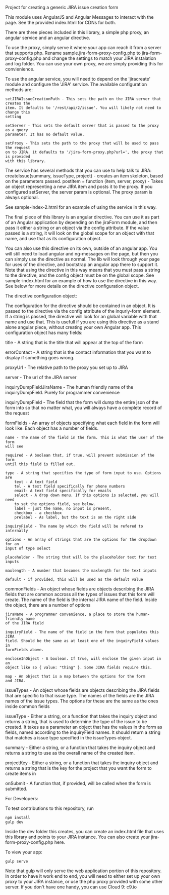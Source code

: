 Project for creating a generic JIRA issue creation form

This module uses AngularJS and Angular Messages to interact with the page. See
the provided index.html for CDNs for both.

There are three pieces included in this library, a simple php proxy, an angular
service and an angular directive.

To use the proxy, simply serve it where your app can reach it from a server that
supports php. Rename sample.jira-form-proxy-config.php to jira-form-proxy-config.php
and change the settings to match your JIRA instalation and log folder. You can use
your own proxy, we are simply providing this for convienience.

To use the angular service, you will need to depend on the 'jiracreate' module and
configure the 'JIRA' service. The available configuration methods are:

    setJIRAIssueCreationPath - This sets the path on the JIRA server that creates the 
    item. It defaults to '/rest/api/2/issue'. You will likely not need to change this
    setting
    
    setServer - This sets the default server that is passed to the proxy as a query
    parameter. It has no default value.
    
    setProxy - This sets the path to the proxy that will be used to pass the request
    on to JIRA. it defaults to '/jira-form-proxy.php?url=', the proxy that is provided
    with this library.
    
The service has several methods that you can use to help talk to JIRA:
    createIssue(summary, issueType, project) - creates an item skeleton,
        based on the parameters passed.
    postItem = function (item, server, proxy) - Takes an object representing
        a new JIRA item and posts it to the proxy. If you configured setServer,
        the server param is optional. The proxy param is always optional.
        
See sample-index-2.html for an example of using the service in this way.

The final piece of this library is an angular directive. You can use it as part of
an Angular application by depending on the jiraForm module, and then pass it either
a string or an object via the config attribute. If the value passed is a string,
it will look on the global scope for an object with that name, and use that as
its configuration object.

You can also use this directive on its own, outside of an angular app. You will
still need to load angular and ng-messages on the page, but then you can simply
use the directive as normal. The lib will look through your page for uses of the
directive, and bootstrap an angular app there to support it. Note that using the
directive in this way means that you must pass a string to the directive, and
the config object must be on the global scope. See sample-index.html for an 
example of how to use the directive in this way. See below for more details on
the directive configuration object.
    

The directive configuration object:

The configuration for the directive should be contained in an object. It is passed to the
directive via the config attribute of the inquriy-form element. If a string is 
passed, the directive will look for an global variable with that name and use 
that. This is usefull if you are using this directive as a stand alone angular piece,
without creating your own Angular app. This configuration object has many fields:

title - A string that is the title that will appear at the top of the form

errorContact - A string that is the contact information that you want to display
if something goes wrong.

proxyUrl - The relative path to the proxy you set up to JIRA

server - The url of the JIRA server

inquiryDumpFieldJiraName - The human friendly name of the inquiryDumpField.
Purely for programmer convenience

inquiryDumpField - The field that the form will dump the entire json of the form
into so that no matter what, you will always have a complete record of the request

formFields - An array of objects specifying what each field in the form will
look like. Each object has a number of fields.
    
    name - The name of the field in the form. This is what the user of the form
    will see
    
    required - A boolean that, if true, will prevent submission of the form
    until this field is filled out.
    
    type - A string that specifies the type of form input to use. Options are
        text - A text field
        tel - A text field specifically for phone numbers
        email- A text field specifically for emails
        select - A drop down menu. If this options is selected, you will need
        to set the options field, see below.
        label - just the name, no input is present,
        checkbox - a checkbox
        prelabel - As label, but the text is on the right side

    inquiryField - The name by which the field will be refered to internally

    options - An array of strings that are the options for the dropdown for an
    input of type select
    
    placeholder - The string that will be the placeholder text for text inputs
    
    maxlength - A number that becomes the maxlength for the text inputs
    
    default - if provided, this will be used as the default value

commonFields - An object whose fields are objects describing the JIRA fields that
are common accross all the types of issues that this form will create. The name
of the field is the internal JIRA name of the field. Inside the object,
there are a number of options

    jiraName - A programmer convenience, a place to store the human-friendly name
    of the JIRA field

    inquiryField - The name of the field in the form that populates this JIRA
    field. Should be the same as at least one of the inquiryField values in
    formFields above.

    encloseInObject - A boolean. If true, will enclose the given input in an
    object like so { value: "thing" }. Some JIRA fields require this.

    map - An object that is a map between the options for the form
    and JIRA.

issueTypes - An object whose fields are objects describing the JIRA fields that
are specific to that issue type. The names of the fields are the JIRA names
of the issue types. The options for these are the same as the ones inside common
fields

issueType - Either a string, or a function that takes the inquiry object and
returns a string, that is used to determine the type of the issue to be
created. It takes as a parameter an object that has the values in the form as fields,
named according to the inquiryField names. It should return a string that matches a
issue type specified in the issueTypes object.

summary - Either a string, or a function that takes the inquiry object and
returns a string to use as the overall name of the created item.

projectKey - Either a string, or a function that takes the inquiry object and
returns a string that is the key for the project that you want the form to
create items in

onSubmit - A function that, if provided, will be called when the form is submitted.

For Developers:

To test contributions to this repository, run 
```
npm install
gulp dev
```

Inside the dev folder this creates, you can create an index.html file that uses
this library and points to your JIRA instance. You can also create your
jira-form-proxy-config.php here.

To view your app:

```
gulp serve
```

Note that gulp will only serve the web application portion of this repository.
In order to have it work end to end, you will need to either set up your own
proxy to your JIRA instance, or use the php proxy provided with some other
server. If you don't have one handy, you can use Cloud 9: c9.io
